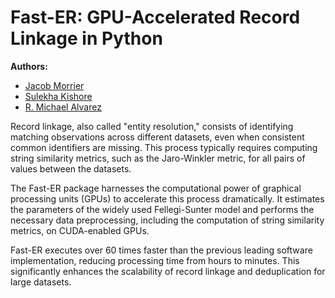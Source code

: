 # Fast-ER: GPU-Accelerated Record Linkage in Python

**Authors:**
- [Jacob Morrier](https://www.jacobmorrier.com)
- [Sulekha Kishore](https://www.linkedin.com/in/sulekha-kishore/)
- [R. Michael Alvarez](https://www.rmichaelalvarez.com)

Record linkage, also called "entity resolution," consists of identifying matching observations across different datasets, even when consistent common identifiers are missing. This process typically requires computing string similarity metrics, such as the Jaro-Winkler metric, for all pairs of values between the datasets. 

The Fast-ER package harnesses the computational power of graphical processing units (GPUs) to accelerate this process dramatically. It estimates the parameters of the widely used Fellegi-Sunter model and performs the necessary data preprocessing, including the computation of string similarity metrics, on CUDA-enabled GPUs. 

Fast-ER executes over 60 times faster than the previous leading software implementation, reducing processing time from hours to minutes. This significantly enhances the scalability of record linkage and deduplication for large datasets.

